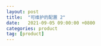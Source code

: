 ```yaml
---
layout: post
title:  "可维护的配置 2"
date:   2021-09-05 09:00:00 +0800
categories: product
tag: [product]
---
```



<!-- more -->
